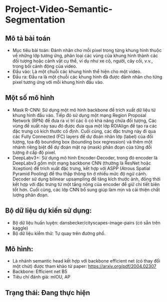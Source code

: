 # Project-Video-Semantic-Segmentation

## Mô tả bài toán

* Mục tiêu bài toán: Đánh nhãn cho mỗi pixel trong từng khung hình thuộc về những lớp tương ứng, phân loại các vùng của khung hình thành các đối tượng hoặc cảnh vật cụ thể, ví dụ như xe cộ, người, cây cối, v.v., trong bối cảnh động của video.
* Đầu vào: Là một chuỗi các khung hình thể hiện cho một video.
* Đầu ra: Đầu ra là một chuỗi các khung hình đã được đánh nhãn cho từng pixel tương ứng với mỗi khung hình đầu vào.

## Một số mô hình

* Mask R-CNN: Sử dụng một mô hình backbone để trích xuất dữ liệu từ khung hình đầu vào. Tiếp đó sử dụng một mạng Region Proposal Network (RPN) để đưa ra vị trí các ô có khả năng chứa đối tượng, Các vùng đề xuất này sau đó được đưa qua một lớp ROIAlign để tạo ra các đặc trưng có kích thước cố định. Cuối cùng, các đặc trưng này đi qua các Fully Connected (FC) layers để dự đoán nhãn lớp (label) của đối tượng, tọa độ bounding box (bounding box regression) và thêm một nhánh riêng biệt để dự đoán mặt nạ (mask) phân đoạn của từng đối tượng ở cấp độ pixel.
* DeepLabv3+: Sử dụng mô hình Encoder-Decoder, trong đó encoder là DeepLabv3 gồm một mạng backbone CNN (thường là ResNet hoặc Xception) để trích xuất đặc trưng, kết hợp với ASPP (Atrous Spatial Pyramid Pooling) để thu thập thông tin ở nhiều mức độ ngữ cảnh. Decoder sử dụng bilinear upsampling để tăng kích thước ảnh, đồng thời kết hợp với đặc trưng từ một tầng nông của encoder để giữ chi tiết biên tốt hơn. Cuối cùng, các lớp CNN bổ sung giúp làm mịn và cải thiện chất lượng phân đoạn.

## Bộ dữ liệu dự kiến sử dụng: 

* Bộ dữ liệu huấn luyện: dansbecker/cityscapes-image-pairs (có sẵn trên kaggle)
* Bộ dữ liệu kiểm thử: Tự quay trên đường phố.

## Mô hình: 
* Là nhánh semantic head kết hợp với backbone efficient net (có thay đổi một chút) được tham khảo từ paper: https://arxiv.org/pdf/2004.02307
* Backbone: Efficient net B5
* Tiêu chí đánh giá: mIOU, AP

## Trạng thái: Đang thực hiện
